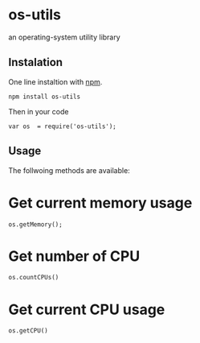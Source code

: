 os-utils
========

an operating-system utility library


## Instalation

One line instaltion with [npm](http://npmjs.org). 

	npm install os-utils

Then in your code 
	
	var os 	= require('os-utils');


## Usage

The follwoing methods are available:

# Get current memory usage

	os.getMemory();


# Get number of CPU

	os.countCPUs() 
	
	
# Get current CPU usage

	os.getCPU() 
